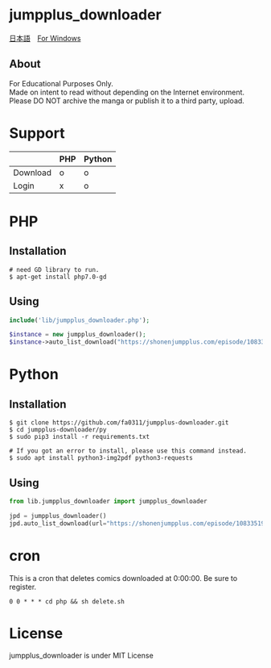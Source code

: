 # jumpplus_downloader

[日本語](./README_JA.md)　[For Windows](https://github.com/fa0311/jump-downloader-for-windows)

## About

For Educational Purposes Only.  
Made on intent to read without depending on the Internet environment.  
Please DO NOT archive the manga or publish it to a third party, upload.

# Support

|          | PHP | Python |
| -------- | --- | ------ |
| Download | o   | o      |
| Login    | x   | o      |

# PHP

## Installation

```console
# need GD library to run.
$ apt-get install php7.0-gd
```

## Using

```php
include('lib/jumpplus_downloader.php');

$instance = new jumpplus_downloader();
$instance->auto_list_download("https://shonenjumpplus.com/episode/10833519556325021865", true, 1); //URL, Download next episode(deprecated), Delay(sec)
```

# Python

## Installation

```console
$ git clone https://github.com/fa0311/jumpplus-downloader.git
$ cd jumpplus-downloader/py
$ sudo pip3 install -r requirements.txt
```

```console
# If you got an error to install, please use this command instead.
$ sudo apt install python3-img2pdf python3-requests
```

## Using

```python
from lib.jumpplus_downloader import jumpplus_downloader

jpd = jumpplus_downloader()
jpd.auto_list_download(url="https://shonenjumpplus.com/episode/10833519556325021865", sleeptime=20, next=True, pdfConversion=True)
```

# cron

This is a cron that deletes comics downloaded at 0:00:00.
Be sure to register.

```cron
0 0 * * * cd php && sh delete.sh
```

# License

jumpplus_downloader is under MIT License
